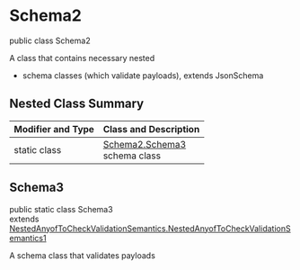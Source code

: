 # Schema2
public class Schema2

A class that contains necessary nested
- schema classes (which validate payloads), extends JsonSchema

## Nested Class Summary
| Modifier and Type | Class and Description |
| ----------------- | ---------------------- |
| static class | [Schema2.Schema3](#schema3)<br> schema class |

## Schema3
public static class Schema3<br>
extends [NestedAnyofToCheckValidationSemantics.NestedAnyofToCheckValidationSemantics1](../../../../../../../../components/schemas/NestedAnyofToCheckValidationSemantics.md#nestedanyoftocheckvalidationsemantics1)

A schema class that validates payloads
